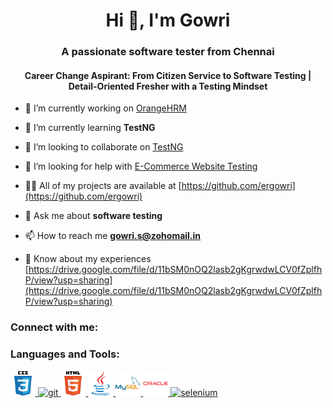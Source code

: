 <h1 align="center">Hi 👋, I'm Gowri</h1>
<h3 align="center">A passionate software tester from Chennai</h3>
<h4 align="center">Career Change Aspirant: From Citizen Service to Software Testing | Detail-Oriented Fresher with a Testing Mindset</h4>

- 🔭 I’m currently working on [OrangeHRM](https://github.com/ergowri/OrangeHRM-Test-Automation)

- 🌱 I’m currently learning **TestNG**

- 👯 I’m looking to collaborate on [TestNG](https://github.com/ergowri/TestNG)

- 🤝 I’m looking for help with [E-Commerce Website Testing](https://github.com/ergowri/E-Commerce-Website-Testing)

- 👨‍💻 All of my projects are available at [https://github.com/ergowri](https://github.com/ergowri)

- 💬 Ask me about **software testing**

- 📫 How to reach me **gowri.s@zohomail.in**

- 📄 Know about my experiences [https://drive.google.com/file/d/11bSM0nOQ2lasb2gKgrwdwLCV0fZplfhP/view?usp=sharing](https://drive.google.com/file/d/11bSM0nOQ2lasb2gKgrwdwLCV0fZplfhP/view?usp=sharing)

<h3 align="left">Connect with me:</h3>
<p align="left">
</p>

<h3 align="left">Languages and Tools:</h3>
<p align="left"> <a href="https://www.w3schools.com/css/" target="_blank" rel="noreferrer"> <img src="https://raw.githubusercontent.com/devicons/devicon/master/icons/css3/css3-original-wordmark.svg" alt="css3" width="40" height="40"/> </a> <a href="https://git-scm.com/" target="_blank" rel="noreferrer"> <img src="https://www.vectorlogo.zone/logos/git-scm/git-scm-icon.svg" alt="git" width="40" height="40"/> </a> <a href="https://www.w3.org/html/" target="_blank" rel="noreferrer"> <img src="https://raw.githubusercontent.com/devicons/devicon/master/icons/html5/html5-original-wordmark.svg" alt="html5" width="40" height="40"/> </a> <a href="https://www.java.com" target="_blank" rel="noreferrer"> <img src="https://raw.githubusercontent.com/devicons/devicon/master/icons/java/java-original.svg" alt="java" width="40" height="40"/> </a> <a href="https://www.mysql.com/" target="_blank" rel="noreferrer"> <img src="https://raw.githubusercontent.com/devicons/devicon/master/icons/mysql/mysql-original-wordmark.svg" alt="mysql" width="40" height="40"/> </a> <a href="https://www.oracle.com/" target="_blank" rel="noreferrer"> <img src="https://raw.githubusercontent.com/devicons/devicon/master/icons/oracle/oracle-original.svg" alt="oracle" width="40" height="40"/> </a> <a href="https://www.selenium.dev" target="_blank" rel="noreferrer"> <img src="https://raw.githubusercontent.com/detain/svg-logos/780f25886640cef088af994181646db2f6b1a3f8/svg/selenium-logo.svg" alt="selenium" width="40" height="40"/> </a> </p>
